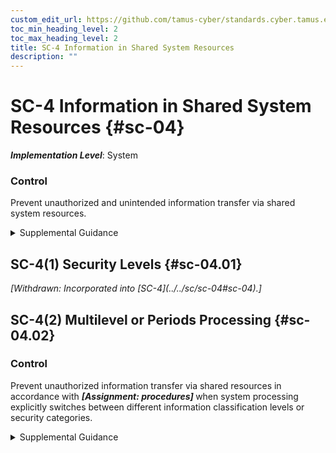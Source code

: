```yaml
---
custom_edit_url: https://github.com/tamus-cyber/standards.cyber.tamus.edu/tree/main/static/content/tamus.edu/TAMUS_profile.xml
toc_min_heading_level: 2
toc_max_heading_level: 2
title: SC-4 Information in Shared System Resources
description: ""
---
```


# SC-4 Information in Shared System Resources {#sc-04}

_**Implementation Level**_: System

### Control

Prevent unauthorized and unintended information transfer via shared system resources.

<details>
  <summary>Supplemental Guidance</summary>

Preventing unauthorized and unintended information transfer via shared system resources stops information produced by the actions of prior users or roles (or the actions of processes acting on behalf of prior users or roles) from being available to current users or roles (or current processes acting on behalf of current users or roles) that obtain access to shared system resources after those resources have been released back to the system. Information in shared system resources also applies to encrypted representations of information. In other contexts, control of information in shared system resources is referred to as object reuse and residual information protection. Information in shared system resources does not address information remanence, which refers to the residual representation of data that has been nominally deleted; covert channels (including storage and timing channels), where shared system resources are manipulated to violate information flow restrictions; or components within systems for which there are only single users or roles.

</details>

## SC-4(1) Security Levels {#sc-04.01}

<prop xmlns="http://csrc.nist.gov/ns/oscal/1.0" name="status" value="withdrawn">
               <em>[Withdrawn: Incorporated into [SC-4](../../sc/sc-04#sc-04).]</em>
            </prop>
            

## SC-4(2) Multilevel or Periods Processing {#sc-04.02}

### Control

Prevent unauthorized information transfer via shared resources in accordance with <strong>                     <em>[Assignment: procedures]</em>                  </strong> when system processing explicitly switches between different information classification levels or security categories.

<details>
  <summary>Supplemental Guidance</summary>

Changes in processing levels can occur during multilevel or periods processing with information at different classification levels or security categories. It can also occur during serial reuse of hardware components at different classification levels. Organization-defined procedures can include approved sanitization processes for electronically stored information.

</details>

